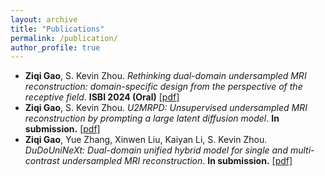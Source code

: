 ```yaml
---
layout: archive
title: "Publications"
permalink: /publication/
author_profile: true
---
```


* **Ziqi Gao**, S. Kevin Zhou. *Rethinking dual-domain undersampled MRI reconstruction: domain-specific design from the perspective of the receptive field*. **ISBI 2024 (Oral)** [[pdf]](https://arxiv.org/abs/2303.10611)
* **Ziqi Gao**, S. Kevin Zhou. *U2MRPD: Unsupervised undersampled MRI reconstruction by prompting a large latent diffusion model*. **In submission.** [[pdf]](https://arxiv.org/abs/2402.10609)
* **Ziqi Gao**, Yue Zhang, Xinwen Liu, Kaiyan Li, S. Kevin Zhou. *DuDoUniNeXt: Dual-domain unified hybrid model for single and multi-contrast undersampled MRI reconstruction*. **In submission.** [[pdf]](https://arxiv.org/abs/2403.05256)


<!-- 
{% for post in site.publications reversed %}
  {% include archive-single.html %}
{% endfor %} -->
